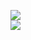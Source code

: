 [![](https://img.shields.io/badge/Made%20With-Github%20Spray-lightgrey.svg?style=for-the-badge&logo=github)](https://github.com/Annihil/github-spray#3568)  
[![](https://i.imgur.com/2DrTn0Z.gif)](https://github.com/Annihil/github-spray)